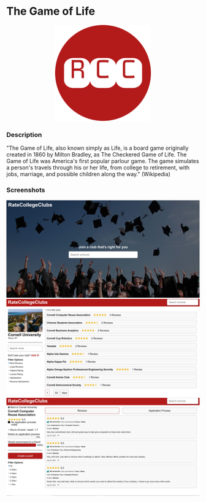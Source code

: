 # The Game of Life

<p align="center"><img src=https://github.com/connorjchen/ratecollegeclubs/blob/master/frontend/public/logo512.png width=250 /></p>

### Description

"The Game of Life, also known simply as Life, is a board game originally created in 1860 by Milton Bradley, as The Checkered Game of Life. The Game of Life was America's first popular parlour game. The game simulates a person's travels through his or her life, from college to retirement, with jobs, marriage, and possible children along the way." (Wikipedia)

### Screenshots

<p align="center">
  <img src="https://github.com/connorjchen/ratecollegeclubs/blob/master/frontend/public/images/github_assets/Capture1.JPG" width="800" />
  <img src="https://github.com/connorjchen/ratecollegeclubs/blob/master/frontend/public/images/github_assets/Capture2.JPG" width="800" />
  <img src="https://github.com/connorjchen/ratecollegeclubs/blob/master/frontend/public/images/github_assets/Capture3.JPG" width="800" />
</p>
